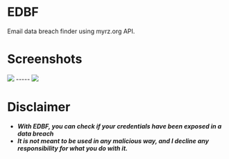 # EDBF
Email data breach finder using myrz.org API.



# Screenshots
<p>
  <img src="https://cdn.discordapp.com/attachments/973384585364774922/1008045935101751406/unknown_8.png">
  -----
  <img src="https://cdn.discordapp.com/attachments/973384585364774922/1008046428884566076/unknown_9.png">
</p>
  


# Disclaimer
* ***With EDBF, you can check if your credentials have been exposed in a data breach***
* ***It is not meant to be used in any malicious way, and I decline any responsibility for what you do with it.***
